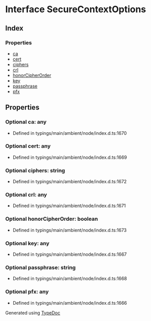 # Interface SecureContextOptions


## Index

### Properties
* [ca](_typings_main_ambient_node_index_d_._tls_.securecontextoptions.md#ca)
* [cert](_typings_main_ambient_node_index_d_._tls_.securecontextoptions.md#cert)
* [ciphers](_typings_main_ambient_node_index_d_._tls_.securecontextoptions.md#ciphers)
* [crl](_typings_main_ambient_node_index_d_._tls_.securecontextoptions.md#crl)
* [honorCipherOrder](_typings_main_ambient_node_index_d_._tls_.securecontextoptions.md#honorcipherorder)
* [key](_typings_main_ambient_node_index_d_._tls_.securecontextoptions.md#key)
* [passphrase](_typings_main_ambient_node_index_d_._tls_.securecontextoptions.md#passphrase)
* [pfx](_typings_main_ambient_node_index_d_._tls_.securecontextoptions.md#pfx)

## Properties

### Optional ca: any

* Defined in typings/main/ambient/node/index.d.ts:1670


### Optional cert: any

* Defined in typings/main/ambient/node/index.d.ts:1669


### Optional ciphers: string

* Defined in typings/main/ambient/node/index.d.ts:1672


### Optional crl: any

* Defined in typings/main/ambient/node/index.d.ts:1671


### Optional honorCipherOrder: boolean

* Defined in typings/main/ambient/node/index.d.ts:1673


### Optional key: any

* Defined in typings/main/ambient/node/index.d.ts:1667


### Optional passphrase: string

* Defined in typings/main/ambient/node/index.d.ts:1668


### Optional pfx: any

* Defined in typings/main/ambient/node/index.d.ts:1666



Generated using [TypeDoc](http://typedoc.io)
